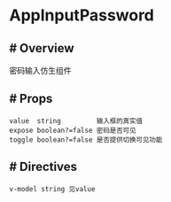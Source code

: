 # AppInputPassword

## # Overview

密码输入仿生组件

## # Props

```text
value  string         输入框的真实值
expose boolean?=false 密码是否可见
toggle boolean?=false 是否提供切换可见功能
```

## # Directives

```text
v-model string 见value
```

